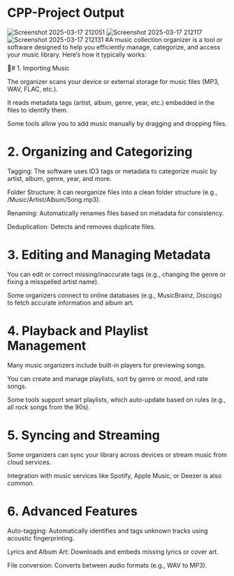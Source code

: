 # CPP-Project Output
![Screenshot 2025-03-17 212051](https://github.com/user-attachments/assets/ddde066f-cde7-452f-bab2-1a22208f2ff1)
![Screenshot 2025-03-17 212117](https://github.com/user-attachments/assets/9f1bf042-efe5-425a-8cdf-cdc5a2be75fb)
![Screenshot 2025-03-17 212131](https://github.com/user-attachments/assets/5b050850-0722-4fe7-bdc8-14c19d8facb7)
#A music collection organizer is a tool or software designed to help you efficiently manage, categorize, and access your music library. Here’s how it typically works:

🎵# 1. Importing Music

The organizer scans your device or external storage for music files (MP3, WAV, FLAC, etc.).

It reads metadata tags (artist, album, genre, year, etc.) embedded in the files to identify them.

Some tools allow you to add music manually by dragging and dropping files.


# 2. Organizing and Categorizing

Tagging: The software uses ID3 tags or metadata to categorize music by artist, album, genre, year, and more.

Folder Structure: It can reorganize files into a clean folder structure (e.g., /Music/Artist/Album/Song.mp3).

Renaming: Automatically renames files based on metadata for consistency.

Deduplication: Detects and removes duplicate files.


# 3. Editing and Managing Metadata

You can edit or correct missing/inaccurate tags (e.g., changing the genre or fixing a misspelled artist name).

Some organizers connect to online databases (e.g., MusicBrainz, Discogs) to fetch accurate information and album art.


# 4. Playback and Playlist Management

Many music organizers include built-in players for previewing songs.

You can create and manage playlists, sort by genre or mood, and rate songs.

Some tools support smart playlists, which auto-update based on rules (e.g., all rock songs from the 90s).


# 5. Syncing and Streaming

Some organizers can sync your library across devices or stream music from cloud services.

Integration with music services like Spotify, Apple Music, or Deezer is also common.


# 6. Advanced Features

Auto-tagging: Automatically identifies and tags unknown tracks using acoustic fingerprinting.

Lyrics and Album Art: Downloads and embeds missing lyrics or cover art.

File conversion: Converts between audio formats (e.g., WAV to MP3).


